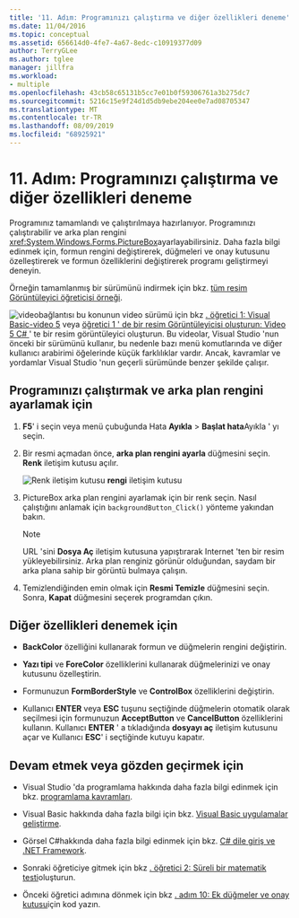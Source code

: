 ```yaml
---
title: '11. Adım: Programınızı çalıştırma ve diğer özellikleri deneme'
ms.date: 11/04/2016
ms.topic: conceptual
ms.assetid: 656614d0-4fe7-4a67-8edc-c10919377d09
author: TerryGLee
ms.author: tglee
manager: jillfra
ms.workload:
- multiple
ms.openlocfilehash: 43cb58c65131b5cc7e01b0f59306761a3b275dc7
ms.sourcegitcommit: 5216c15e9f24d1d5db9ebe204ee0e7ad08705347
ms.translationtype: MT
ms.contentlocale: tr-TR
ms.lasthandoff: 08/09/2019
ms.locfileid: "68925921"
---
```

# <a name="step-11-run-your-program-and-try-other-features"></a>11. Adım: Programınızı çalıştırma ve diğer özellikleri deneme
Programınız tamamlandı ve çalıştırılmaya hazırlanıyor. Programınızı çalıştırabilir ve arka plan rengini <xref:System.Windows.Forms.PictureBox>ayarlayabilirsiniz. Daha fazla bilgi edinmek için, formun rengini değiştirerek, düğmeleri ve onay kutusunu özelleştirerek ve formun özelliklerini değiştirerek programı geliştirmeyi deneyin.

Örneğin tamamlanmış bir sürümünü indirmek için bkz. [tüm resim Görüntüleyici öğreticisi örneği](https://code.msdn.microsoft.com/Complete-Picture-Viewer-7d91d3a8).

![video](../data-tools/media/playvideo.gif)bağlantısı bu konunun video sürümü için bkz [. öğretici 1: Visual Basic-video 5](http://go.microsoft.com/fwlink/?LinkId=205216) veya [öğretici 1 ' de bir resim Görüntüleyicisi oluşturun: Video 5 C# ](http://go.microsoft.com/fwlink/?LinkId=205206)' te bir resim görüntüleyici oluşturun. Bu videolar, Visual Studio 'nun önceki bir sürümünü kullanır, bu nedenle bazı menü komutlarında ve diğer kullanıcı arabirimi öğelerinde küçük farklılıklar vardır. Ancak, kavramlar ve yordamlar Visual Studio 'nun geçerli sürümünde benzer şekilde çalışır.

## <a name="to-run-your-program-and-set-the-background-color"></a>Programınızı çalıştırmak ve arka plan rengini ayarlamak için

1. **F5**' i seçin veya menü çubuğunda Hata **Ayıkla** > **Başlat hata**Ayıkla ' yı seçin.

2. Bir resmi açmadan önce, **arka plan rengini ayarla** düğmesini seçin. **Renk** iletişim kutusu açılır.

     ![Renk iletişim kutusu](../ide/media/express_colordialog.png)
**rengi** iletişim kutusu

3. PictureBox arka plan rengini ayarlamak için bir renk seçin. Nasıl çalıştığını anlamak için `backgroundButton_Click()` yönteme yakından bakın.

    > [!NOTE]
    > URL 'sini **Dosya Aç** iletişim kutusuna yapıştırarak Internet 'ten bir resim yükleyebilirsiniz. Arka plan renginiz görünür olduğundan, saydam bir arka plana sahip bir görüntü bulmaya çalışın.

4. Temizlendiğinden emin olmak için **Resmi Temizle** düğmesini seçin. Sonra, **Kapat** düğmesini seçerek programdan çıkın.

## <a name="to-try-other-features"></a>Diğer özellikleri denemek için

- **BackColor** özelliğini kullanarak formun ve düğmelerin rengini değiştirin.

- **Yazı tipi** ve **ForeColor** özelliklerini kullanarak düğmelerinizi ve onay kutusunu özelleştirin.

- Formunuzun **FormBorderStyle** ve **ControlBox** özelliklerini değiştirin.

- Kullanıcı **ENTER** veya **ESC** tuşunu seçtiğinde düğmelerin otomatik olarak seçilmesi için formunuzun **AcceptButton** ve **CancelButton** özelliklerini kullanın. Kullanıcı **ENTER** ' a tıkladığında **dosyayı aç** iletişim kutusunu açar ve Kullanıcı **ESC**' i seçtiğinde kutuyu kapatır.

## <a name="to-continue-or-review"></a>Devam etmek veya gözden geçirmek için

- Visual Studio 'da programlama hakkında daha fazla bilgi edinmek için bkz. [programlama kavramları](https://msdn.microsoft.com/Library/65c12cca-af4f-4017-886e-2dbc00a189d6).

- Visual Basic hakkında daha fazla bilgi için bkz. [Visual Basic uygulamalar geliştirme](/dotnet/visual-basic/developing-apps/index).

- Görsel C#hakkında daha fazla bilgi edinmek için bkz. [ C# dile giriş ve .NET Framework](/dotnet/csharp/getting-started/introduction-to-the-csharp-language-and-the-net-framework).

- Sonraki öğreticiye gitmek için bkz [. öğretici 2: Süreli bir matematik testi](../ide/tutorial-2-create-a-timed-math-quiz.md)oluşturun.

- Önceki öğretici adımına dönmek için bkz [. adım 10: Ek düğmeler ve onay kutusu](../ide/step-10-write-code-for-additional-buttons-and-a-check-box.md)için kod yazın.
